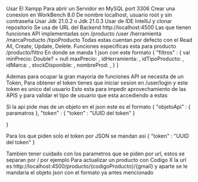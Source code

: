 Usar El Xampp Para abrir un Servidor en MySQL port 3306
Crear una conexion en WorkBench 8.0 De nombre localhost, usuario root y sin contraseña
Usar Jdk 21.0.2 o Jdk 21.0.3
Usar de IDE IntelliJ y clonar repositorio
Se usa de URL del Backend http://localhost:4500
Las que tienen funciones API implementadas son
/producto
/user
/herramienta
/marcaProducto
/tipoProducto
Todas estas cuentan por defecto con el Read All, Create, Update, Delete.
Funciones especificas esta para producto /producto/filtro En donde se manda 1 json con este formato
{
  "filtros" : {    val minPrecio: Double? = null
    maxPrecio: ,
    idHerramienta: , 
    idTipoProducto: , 
    idMarca: ,
    stockDisponible: ,
    nombreProd: ,
  } 
}

Ademas para ocupar la gran mayoria de funciones API se necesita de un Token,
Para obtener el token tienes que iniciar sesion en /user/login y este token es unico del usuario
Esto esta para impedir aprovechamiento de las APIS y para validar el tipo de usuario que esta accediendo a estas

Si la api pide mas de un objeto en el json este es el formato
{
  "objetoApi" : {
  paramatros
  },
  "token" : {
    "token" : "UUID del token"
  }

}

Para los que piden solo el token por JSON se mandan asi
 {
    "token" : "UUID del token"
}

Tambien tener cuidado con los parametros que se piden por url, estos se separan por /
por ejemplo
Para actualizar un producto con Codigo X la url es  http://localhost:4500/producto/{codigoProducto}/{gmail}
y aparte se le mandaria el objeto json
con el formato ya antes mencionado




